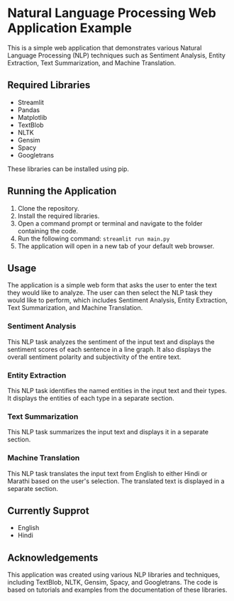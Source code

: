 # Natural Language Processing Web Application Example

This is a simple web application that demonstrates various Natural Language Processing (NLP) techniques such as Sentiment Analysis, Entity Extraction, Text Summarization, and Machine Translation. 

## Required Libraries

- Streamlit
- Pandas
- Matplotlib
- TextBlob
- NLTK
- Gensim
- Spacy
- Googletrans

These libraries can be installed using pip. 



## Running the Application

1. Clone the repository.
2. Install the required libraries.
3. Open a command prompt or terminal and navigate to the folder containing the code.
4. Run the following command: `streamlit run main.py`
5. The application will open in a new tab of your default web browser.

## Usage

The application is a simple web form that asks the user to enter the text they would like to analyze. The user can then select the NLP task they would like to perform, which includes Sentiment Analysis, Entity Extraction, Text Summarization, and Machine Translation. 

### Sentiment Analysis

This NLP task analyzes the sentiment of the input text and displays the sentiment scores of each sentence in a line graph. It also displays the overall sentiment polarity and subjectivity of the entire text.

### Entity Extraction

This NLP task identifies the named entities in the input text and their types. It displays the entities of each type in a separate section.

### Text Summarization

This NLP task summarizes the input text and displays it in a separate section.

### Machine Translation

This NLP task translates the input text from English to either Hindi or Marathi based on the user's selection. The translated text is displayed in a separate section.

## Currently Supprot
  - English
  - Hindi

## Acknowledgements

This application was created using various NLP libraries and techniques, including TextBlob, NLTK, Gensim, Spacy, and Googletrans. The code is based on tutorials and examples from the documentation of these libraries.
